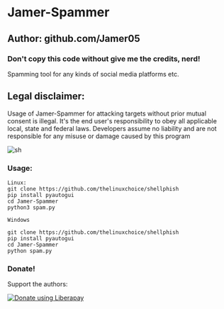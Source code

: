 # Jamer-Spammer
## Author: github.com/Jamer05
### Don't copy this code without give me the credits, nerd!  
Spamming tool for any kinds of social media platforms etc.

## Legal disclaimer:
Usage of Jamer-Spammer for attacking targets without prior mutual consent is illegal. It's the end user's responsibility to obey all applicable local, state and federal laws. Developers assume no liability and are not responsible for any misuse or damage caused by this program 

![sh]()

### Usage:
```
Linux:
git clone https://github.com/thelinuxchoice/shellphish
pip install pyautogui
cd Jamer-Spammer
python3 spam.py

Windows

git clone https://github.com/thelinuxchoice/shellphish
pip install pyautogui
cd Jamer-Spammer
python spam.py

```

### Donate!
Support the authors:

<noscript><a href=""><img alt="Donate using Liberapay" src="https://liberapay.com/assets/widgets/donate.svg"></a></noscript>
